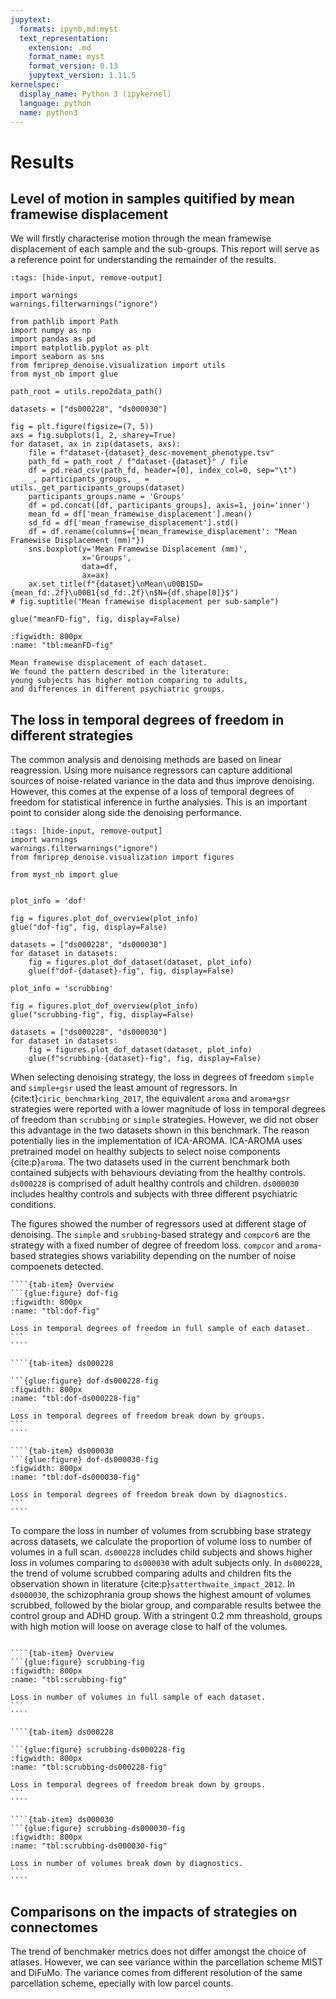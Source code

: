 ```yaml
---
jupytext:
  formats: ipynb,md:myst
  text_representation:
    extension: .md
    format_name: myst
    format_version: 0.13
    jupytext_version: 1.11.5
kernelspec:
  display_name: Python 3 (ipykernel)
  language: python
  name: python3
---
```


# Results

## Level of motion in samples quitified by mean framewise displacement

We will firstly characterise motion through the mean framewise displacement of each sample and the sub-groups. 
This report will serve as a reference point for understanding the remainder of the results.

```{code-cell} ipython3
:tags: [hide-input, remove-output]

import warnings
warnings.filterwarnings("ignore")

from pathlib import Path
import numpy as np
import pandas as pd
import matplotlib.pyplot as plt
import seaborn as sns
from fmriprep_denoise.visualization import utils
from myst_nb import glue

path_root = utils.repo2data_path()

datasets = ["ds000228", "ds000030"]

fig = plt.figure(figsize=(7, 5))
axs = fig.subplots(1, 2, sharey=True)
for dataset, ax in zip(datasets, axs):
    file = f"dataset-{dataset}_desc-movement_phenotype.tsv"
    path_fd = path_root / f"dataset-{dataset}" / file
    df = pd.read_csv(path_fd, header=[0], index_col=0, sep="\t")
    _, participants_groups, _ = utils._get_participants_groups(dataset)
    participants_groups.name = 'Groups'
    df = pd.concat([df, participants_groups], axis=1, join='inner')
    mean_fd = df['mean_framewise_displacement'].mean()
    sd_fd = df['mean_framewise_displacement'].std()
    df = df.rename(columns={'mean_framewise_displacement': "Mean Framewise Displacement (mm)"})
    sns.boxplot(y='Mean Framewise Displacement (mm)',
                x='Groups',
                data=df,
                ax=ax)
    ax.set_title(f"{dataset}\nMean\u00B1SD={mean_fd:.2f}\u00B1{sd_fd:.2f}\n$N={df.shape[0]}$")
# fig.suptitle("Mean framewise displacement per sub-sample")

glue("meanFD-fig", fig, display=False)
```

```{glue:figure} meanFD-fig
:figwidth: 800px
:name: "tbl:meanFD-fig"

Mean framewise displacement of each dataset. 
We found the pattern described in the literature: 
young subjects has higher motion comparing to adults, 
and differences in different psychiatric groups.  
```

## The loss in temporal degrees of freedom in different strategies

The common analysis and denoising methods are based on linear reagression. 
Using more nuisance regressors can capture additional sources of noise-related variance in the data and thus improve denoising.
However, this comes at the expense of a loss of temporal degrees of freedom for statistical inference in furthe analysies.
This is an important point to consider along side the denoising performance.

```{code-cell} ipython3
:tags: [hide-input, remove-output]
import warnings
warnings.filterwarnings("ignore")
from fmriprep_denoise.visualization import figures

from myst_nb import glue


plot_info = 'dof'

fig = figures.plot_dof_overview(plot_info)
glue("dof-fig", fig, display=False)

datasets = ["ds000228", "ds000030"]
for dataset in datasets:
    fig = figures.plot_dof_dataset(dataset, plot_info)
    glue(f"dof-{dataset}-fig", fig, display=False)

plot_info = 'scrubbing'

fig = figures.plot_dof_overview(plot_info)
glue("scrubbing-fig", fig, display=False)

datasets = ["ds000228", "ds000030"]
for dataset in datasets:
    fig = figures.plot_dof_dataset(dataset, plot_info)
    glue(f"scrubbing-{dataset}-fig", fig, display=False)

```

When selecting denoising strategy, the loss in degrees of freedom `simple` and `simple+gsr` used the least amount of regressors. 
In {cite:t}`ciric_benchmarking_2017`, the equivalent `aroma` and `aroma+gsr` strategies were reported with a lower magnitude of loss in temporal degrees of freedom than `scrubbing` or `simple` strategies.
However, we did not obser this advantage in the two datasets shown in this benchmark. 
The reason potentially lies in the implementation of ICA-AROMA.
ICA-AROMA uses pretrained model on healthy subjects to select noise components {cite:p}`aroma`. 
The two datasets used in the current benchmark both contained subjects with behaviours deviating from the healthy controls. 
`ds000228` is comprised of adult healthy controls and children. 
`ds000030` includes healthy controls and subjects with three different psychiatric conditions. 

The figures showed the number of regressors used at different stage of denoising. 
The `simple` and `srubbing`-based strategy and `compcor6` are the strategy with a fixed number of degree of freedom loss.
`compcor` and `aroma`-based strategies shows variability depending on the number of noise compoenets detected.

`````{tab-set}
````{tab-item} Overview
```{glue:figure} dof-fig
:figwidth: 800px
:name: "tbl:dof-fig"

Loss in temporal degrees of freedom in full sample of each dataset. 
```
````

````{tab-item} ds000228

```{glue:figure} dof-ds000228-fig
:figwidth: 800px
:name: "tbl:dof-ds000228-fig"

Loss in temporal degrees of freedom break down by groups. 
```
````

````{tab-item} ds000030
```{glue:figure} dof-ds000030-fig
:figwidth: 800px
:name: "tbl:dof-ds000030-fig"

Loss in temporal degrees of freedom break down by diagnostics. 
```
````

`````

To compare the loss in number of volumes from scrubbing base strategy across datasets, 
we calculate the proportion of volume loss to number of volumes in a full scan.
`ds000228` includes child subjects and shows higher loss in volumes comparing to `ds000030` with adult subjects only.
In `ds000228`, the trend of volume scrubbed comparing adults and children fits the observation shown in literature {cite:p}`satterthwaite_impact_2012`. 
In `ds000030`, the schizophrania group shows the highest amount of volumes scrubbed, followed by the biolar group, and comparable results betwee the control group and ADHD group.
With a stringent 0.2 mm threashold, groups with high motion will loose on average close to half of the volumes.

<!-- The figure below can be further trimmed down. -->

`````{tab-set}

````{tab-item} Overview
```{glue:figure} scrubbing-fig
:figwidth: 800px
:name: "tbl:scrubbing-fig"

Loss in number of volumes in full sample of each dataset. 
```
````

````{tab-item} ds000228

```{glue:figure} scrubbing-ds000228-fig
:figwidth: 800px
:name: "tbl:scrubbing-ds000228-fig"

Loss in temporal degrees of freedom break down by groups. 
```
````

````{tab-item} ds000030
```{glue:figure} scrubbing-ds000030-fig
:figwidth: 800px
:name: "tbl:scrubbing-ds000030-fig"

Loss in number of volumes break down by diagnostics. 
```
````

`````


## Comparisons on the impacts of strategies on connectomes

The trend of benchmaker metrics does not differ amongst the choice of atlases.
However, we can see variance within the parcellation scheme MIST and DiFuMo.
The variance comes from different resolution of the same parcellation scheme, epecially with low parcel counts.
